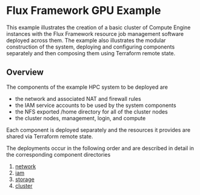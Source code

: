 # Flux Framework GPU Example

This example illustrates the creation of a basic cluster of Compute Engine instances with the
Flux Framework resource job management software deployed across them. The example also illustrates
the modular construction of the system, deploying and configuring components separately and
then composing them using Terraform remote state.

## Overview

The components of the example HPC system to be deployed are

- the network and associated NAT and firewall rules
- the IAM service accounts to be used by the system components
- the NFS exported /home directory for all of the cluster nodes
- the cluster nodes, management, login, and compute

Each component is deployed separately and the resources it provides are shared via Terraform remote state.

The deployments occur in the following order and are described in detail in the corresponding component directories

1. [network](https://github.com/GoogleCloudPlatform/scientific-computing-examples/fluxfw-gcp/tf/examples/gpu/network)
1. [iam](https://github.com/GoogleCloudPlatform/scientific-computing-examples/fluxfw-gcp/tf/examples/gpu/iam)
1. [storage](https://github.com/GoogleCloudPlatform/scientific-computing-examples/fluxfw-gcp/tf/examples/gpu/storage)
1. [cluster](https://github.com/GoogleCloudPlatform/scientific-computing-examples/fluxfw-gcp/tf/examples/gpu/cluster)

